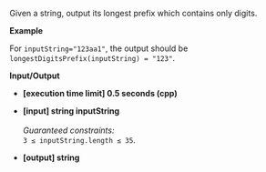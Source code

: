 Given a string, output its longest prefix which contains only digits.

__Example__

For `inputString="123aa1"`, the output should be  
`longestDigitsPrefix(inputString) = "123"`.

__Input/Output__

+ __[execution time limit] 0.5 seconds (cpp)__

+ __[input] string inputString__<br/><br/>_Guaranteed constraints:_<br/>`3 ≤ inputString.length ≤ 35`.

+ __[output] string__
